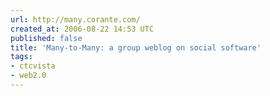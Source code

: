 ```yaml
---
url: http://many.corante.com/
created_at: 2006-08-22 14:53 UTC
published: false
title: 'Many-to-Many: a group weblog on social software'
tags:
- ctcvista
- web2.0
---
```



